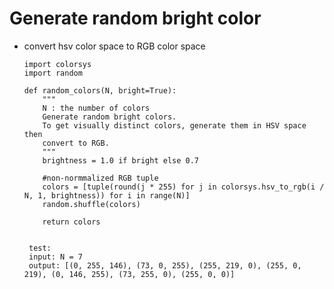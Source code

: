 # Generate random bright color
  - convert hsv color space to RGB color space


        import colorsys
        import random

        def random_colors(N, bright=True):
            """
            N : the number of colors
            Generate random bright colors.
            To get visually distinct colors, generate them in HSV space then
            convert to RGB.
            """
            brightness = 1.0 if bright else 0.7
            
            #non-normmalized RGB tuple
            colors = [tuple(round(j * 255) for j in colorsys.hsv_to_rgb(i / N, 1, brightness)) for i in range(N)]
            random.shuffle(colors)

            return colors
            
            
         test:
         input: N = 7
         output: [(0, 255, 146), (73, 0, 255), (255, 219, 0), (255, 0, 219), (0, 146, 255), (73, 255, 0), (255, 0, 0)]
